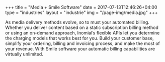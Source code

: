 +++
title = "Media + Smile Software"
date = 2017-07-13T12:46:26+04:00
type = "industries"
layout = "industrie"
img = "/page-img/media.jpg"
+++

As media delivery methods evolve, so to must your automated billing. Whether you deliver content based on a static subscription billing method or using an on-demand approach, Inomial’s flexible APIs let you determine the charging models that works best for you. Build your customer base, simplify your ordering, billing and invoicing process, and make the most of your revenue. With Smile software your automatic billing capabilities are virtually unlimited.